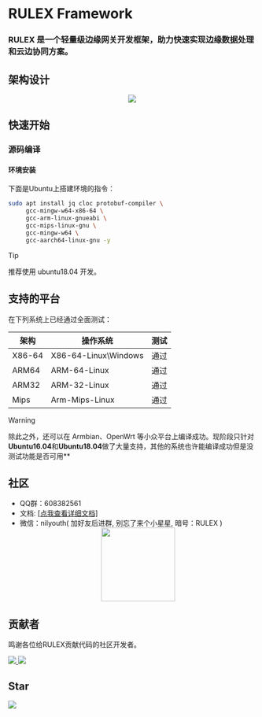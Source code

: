 # RULEX Framework

### RULEX 是一个轻量级边缘网关开发框架，助力快速实现边缘数据处理和云边协同方案。

## 架构设计

<div style="text-align:center">
<img src="./README_RES/structure.png"/>
</div>

## 快速开始
### 源码编译
#### 环境安装
下面是Ubuntu上搭建环境的指令：
```bash
sudo apt install jq cloc protobuf-compiler \
     gcc-mingw-w64-x86-64 \
     gcc-arm-linux-gnueabi \
     gcc-mips-linux-gnu \
     gcc-mingw-w64 \
     gcc-aarch64-linux-gnu -y
```
> [!TIP]
> 推荐使用 ubuntu18.04 开发。

## 支持的平台
在下列系统上已经通过全面测试：

| 架构   | 操作系统             | 测试 |
| ------ | -------------------- | ---- |
| X86-64 | X86-64-Linux\Windows | 通过 |
| ARM64  | ARM-64-Linux         | 通过 |
| ARM32  | ARM-32-Linux         | 通过 |
| Mips   | Arm-Mips-Linux       | 通过 |


> [!WARNING]
> 除此之外，还可以在 Armbian、OpenWrt 等小众平台上编译成功。现阶段只针对**Ubuntu16.04**和**Ubuntu18.04**做了大量支持，其他的系统也许能编译成功但是没测试功能是否可用**

## 社区

- QQ群：608382561
- 文档: <a href="https://hootrhino.github.io">[点我查看详细文档]</a>
- 微信：nilyouth( 加好友后进群, 别忘了来个小星星, 暗号：RULEX )
  <div style="text-align:center">
    <img src="./README_RES/wx.jpg" width="150px" />
  </div>

## 贡献者
鸣谢各位给RULEX贡献代码的社区开发者。

<a href="#">
  <img src="https://contributors-img.web.app/image?repo=hootrhino/rulex" />

</a>

<a href="#">
  <img src="https://contributors-img.web.app/image?repo=hootrhino/rulex-dashboard-vue-old" />
</a>

## Star
<img src="https://starchart.cc/hootrhino/rulex.svg">
